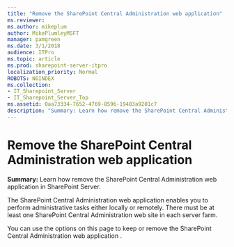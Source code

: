 ```yaml
---
title: "Remove the SharePoint Central Administration web application"
ms.reviewer: 
ms.author: mikeplum
author: MikePlumleyMSFT
manager: pamgreen
ms.date: 3/1/2018
audience: ITPro
ms.topic: article
ms.prod: sharepoint-server-itpro
localization_priority: Normal
ROBOTS: NOINDEX
ms.collection:
- IT_Sharepoint_Server
- IT_Sharepoint_Server_Top
ms.assetid: 0aa73334-7652-4769-8596-19403a9201c7
description: "Summary: Learn how remove the SharePoint Central Administration web application in SharePoint Server."
---
```


# Remove the SharePoint Central Administration web application

 **Summary:** Learn how remove the SharePoint Central Administration web application in SharePoint Server. 
  
The SharePoint Central Administration web application enables you to perform administrative tasks either locally or remotely. There must be at least one SharePoint Central Administration web site in each server farm.
  
You can use the options on this page to keep or remove the SharePoint Central Administration web application .
  

